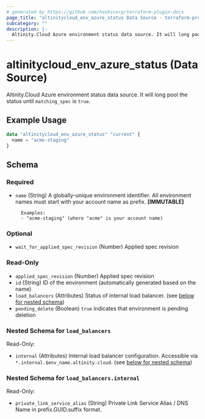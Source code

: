 ```yaml
---
# generated by https://github.com/hashicorp/terraform-plugin-docs
page_title: "altinitycloud_env_azure_status Data Source - terraform-provider-altinitycloud"
subcategory: ""
description: |-
  Altinity.Cloud Azure environment status data source. It will long pool the status until matching_spec is true.
---
```


# altinitycloud_env_azure_status (Data Source)

Altinity.Cloud Azure environment status data source. It will long pool the status until `matching_spec` is `true`.

## Example Usage

```terraform
data "altinitycloud_env_azure_status" "current" {
  name = "acme-staging"
}
```

<!-- schema generated by tfplugindocs -->
## Schema

### Required

- `name` (String) A globally-unique environment identifier. All environment names must start with your account name as prefix. **[IMMUTABLE]**

		Examples:
		- "acme-staging" (where "acme" is your account name)

### Optional

- `wait_for_applied_spec_revision` (Number) Applied spec revision

### Read-Only

- `applied_spec_revision` (Number) Applied spec revision
- `id` (String) ID of the environment (automatically generated based on the name)
- `load_balancers` (Attributes) Status of internal load balancer. (see [below for nested schema](#nestedatt--load_balancers))
- `pending_delete` (Boolean) `true` indicates that environment is pending deletion

<a id="nestedatt--load_balancers"></a>
### Nested Schema for `load_balancers`

Read-Only:

- `internal` (Attributes) Internal load balancer configuration. Accessible via `*.internal.$env_name.altinity.cloud`. (see [below for nested schema](#nestedatt--load_balancers--internal))

<a id="nestedatt--load_balancers--internal"></a>
### Nested Schema for `load_balancers.internal`

Read-Only:

- `private_link_service_alias` (String) Private Link Service Alias / DNS Name in prefix.GUID.suffix format.

